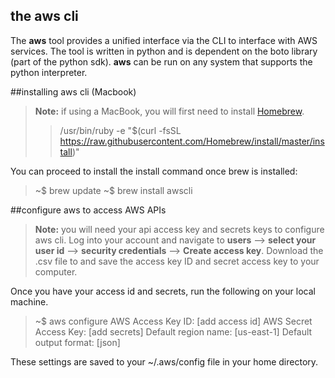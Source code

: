 ## the aws cli

The **aws** tool provides a unified interface via the CLI to interface with AWS services. The tool is written in python and is dependent on the boto library (part of the python sdk). **aws** can be run on any system that supports the python interpreter. 

##installing aws cli (Macbook) 
>**Note:** if using a MacBook, you will first need to install [Homebrew](https://brew.sh/). 
>>/usr/bin/ruby -e "$(curl -fsSL https://raw.githubusercontent.com/Homebrew/install/master/install)"

You can proceed to install the install command once brew is installed: 
> ~$ brew update 
> ~$ brew install awscli

##configure aws to access AWS APIs 
>**Note:** you will need your api access key and secrets keys to configure aws cli. Log into your account and navigate to **users** --> **select your user id** --> **security credentials** --> **Create access key**. Download the .csv file to and save the access key ID and secret access key to your computer.  

Once you have your access id and secrets, run the following on your local machine. 
> ~$ aws configure 
> AWS Access Key ID: [add access id]
> AWS Secret Access Key: [add secrets]
> Default region name: [us-east-1]
> Default output format: [json]

These settings are saved to your ~/.aws/config file in your home directory. 
